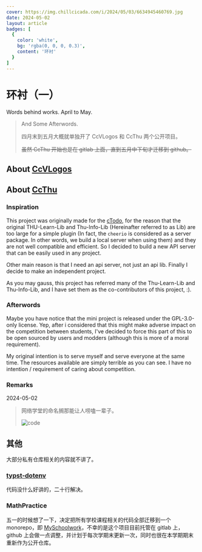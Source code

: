 ```yaml
---
cover: https://img.chillcicada.com/i/2024/05/03/6634945460769.jpg
date: 2024-05-02
layout: article
badges: [
  {
    color: 'white',
    bg: 'rgba(0, 0, 0, 0.3)',
    content: '环衬'
  }
]
---
```


# 环衬（一）

Words behind works. April to May.

> And Some Afterwords.
>
> 四月末到五月大概就单独开了 CcVLogos 和 CcThu 两个公开项目。
>
> ~~虽然 CcThu 开始也是在 gitlab 上面，直到五月中下旬才迁移到 github。~~

## About [CcVLogos](https://github.com/chillcicada/CcVLogos)

## About [CcThu](https://github.com/chillcicada/ccthu)

### Inspiration

This project was originally made for the [cTodo](https://github.com/chillcicada/ctodo), for the reason that the original THU-Learn-Lib and Thu-Info-Lib (Hereinafter referred to as Lib) are too large for a simple plugin (In fact, the `cheerio` is considered as a server package. In other words, we build a local server when using them) and they are not well compatible and efficient. So I decided to build a new API server that can be easily used in any project.

Other main reason is that I need an api server, not just an api lib. Finally I decide to make an independent project.

As you may gauss, this project has referred many of the Thu-Learn-Lib and Thu-Info-Lib, and I have set them as the co-contributors of this project, :).

### Afterwords

Maybe you have notice that the mini project is released under the GPL-3.0-only license. Yep, after i considered that this might make adverse impact on the competition between students, I've decided to force this part of this to be open sourced by users and modders (although this is more of a moral requirement).

My original intention is to serve myself and serve everyone at the same time. The resources available are simply terrible as you can see. I have no intention / requirement of caring about competition.

### Remarks

2024-05-02

> 网络学堂的命名搁那能让人唠嗑一辈子。
>
> ![code](https://img.chillcicada.com/i/2024/05/03/66348dab76637.png)

## 其他

大部分私有仓库相关的内容就不讲了。

### [typst-dotenv](https://github.com/chillcicada/typst-dotenv)

代码没什么好讲的，二十行解决。

### MathPractice

五一的时候想了一下，决定把所有学校课程相关的代码全部迁移到一个 monorepo，即 [MySchoolwork](https://github.com/chillcicada/MySchoolwork)，不幸的是这个项目目前托管在 gitlab 上，github 上会做一点调整，并计划于每次学期末更新一次，同时也很在本学期期末重新作为公开仓库。
